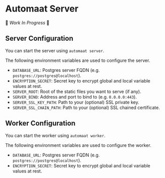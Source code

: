 # Automaat Server

🚧 _Work In Progress_ 🚧

## Server Configuration

You can start the server using `automaat server`.

The following environment variables are used to configure the server.

- `DATABASE_URL`: Postgres server FQDN (e.g. `postgres://postgres@localhost`).
- `ENCRYPTION_SECRET`: Secret key to encrypt global and local variable values at rest.
- `SERVER_ROOT`: Root of the static files you want to serve (if any).
- `SERVER_BIND`: Address and port to bind to (e.g. `0.0.0.0:443`).
- `SERVER_SSL_KEY_PATH`: Path to your (optional) SSL private key.
- `SERVER_SSL_CHAIN_PATH`: Path to your (optional) SSL chained certificate.

## Worker Configuration

You can start the worker using `automaat worker`.

The following environment variables are used to configure the worker.

- `DATABASE_URL`: Postgres server FQDN (e.g. `postgres://postgres@localhost`).
- `ENCRYPTION_SECRET`: Secret key to encrypt global and local variable values at rest.
